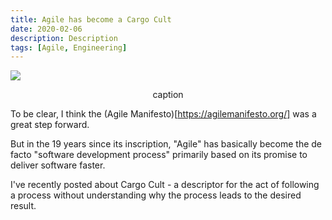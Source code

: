 ```yaml
---
title: Agile has become a Cargo Cult
date: 2020-02-06
description: Description
tags: [Agile, Engineering]
---
```


![](cargo-cult.jpg)
<p style="text-align: center;"> caption
</p>

To be clear, I think the (Agile Manifesto)[https://agilemanifesto.org/] was a great step forward. 

But in the 19 years since its inscription, "Agile" has basically become the de facto "software development process" primarily based on its promise to deliver software faster.

I've recently posted about Cargo Cult - a descriptor for the act of following a process without understanding why the process leads to the desired result.


